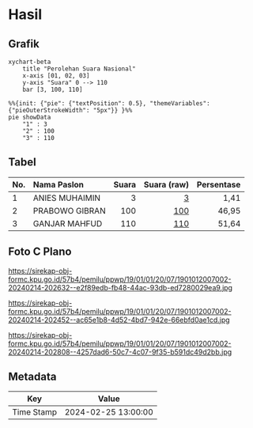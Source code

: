 # Hasil

## Grafik

```mermaid
xychart-beta
    title "Perolehan Suara Nasional"
    x-axis [01, 02, 03]
    y-axis "Suara" 0 --> 110
    bar [3, 100, 110]
```

```mermaid
%%{init: {"pie": {"textPosition": 0.5}, "themeVariables": {"pieOuterStrokeWidth": "5px"}} }%%
pie showData
    "1" : 3
    "2" : 100
    "3" : 110
```

## Tabel

| No. | Nama Paslon    | Suara | Suara (raw) | Persentase |
|:--- |:-------------- | -----:| -----------:| ----------:|
| 1   | ANIES MUHAIMIN | 3     | [3][p-1]    | 1,41       |
| 2   | PRABOWO GIBRAN | 100   | [100][p-2]  | 46,95      |
| 3   | GANJAR MAHFUD  | 110   | [110][p-3]  | 51,64      |


[p-1]: https://github.com/gigit-pemilu/pemilu-2024/blob/main/pilpres/hitung-suara/sub/19-kepulauan-bangka-belitung/sub/01-bangka/sub/01-sungailiat/sub/2007-rebo/sub/002-tps/sub/paslon-1.txt
[p-2]: https://github.com/gigit-pemilu/pemilu-2024/blob/main/pilpres/hitung-suara/sub/19-kepulauan-bangka-belitung/sub/01-bangka/sub/01-sungailiat/sub/2007-rebo/sub/002-tps/sub/paslon-2.txt
[p-3]: https://github.com/gigit-pemilu/pemilu-2024/blob/main/pilpres/hitung-suara/sub/19-kepulauan-bangka-belitung/sub/01-bangka/sub/01-sungailiat/sub/2007-rebo/sub/002-tps/sub/paslon-3.txt

## Foto C Plano

https://sirekap-obj-formc.kpu.go.id/57b4/pemilu/ppwp/19/01/01/20/07/1901012007002-20240214-202632--e2f89edb-fb48-44ac-93db-ed7280029ea9.jpg

https://sirekap-obj-formc.kpu.go.id/57b4/pemilu/ppwp/19/01/01/20/07/1901012007002-20240214-202452--ac65e1b8-4d52-4bd7-942e-66ebfd0ae1cd.jpg

https://sirekap-obj-formc.kpu.go.id/57b4/pemilu/ppwp/19/01/01/20/07/1901012007002-20240214-202808--4257dad6-50c7-4c07-9f35-b591dc49d2bb.jpg


## Metadata

| Key        | Value               |
| ---------- | ------------------- |
| Time Stamp | 2024-02-25 13:00:00 |



